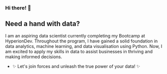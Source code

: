 ### Hi there! 👋
## Need a hand with data?
I am an aspiring data scientist currently completing my Bootcamp at HyperionDev. Throughout the program, I have gained a solid foundation in data analytics, machine learning, and data visualisation using Python. Now, I am excited to apply my skills in data to assist businesses in thriving and making informed decisions.
- ✨ Let's join forces and unleash the true power of your data! ✨







<!--
**moniquebap/moniquebap** is a ✨ _special_ ✨ repository because its `README.md` (this file) appears on your GitHub profile.

Here are some ideas to get you started:

- 🔭 I’m currently working on ...
- 🌱 I’m currently learning ...
- 👯 I’m looking to collaborate on ...
- 🤔 I’m looking for help with ...
- 💬 Ask me about ...
- 📫 How to reach me: ...
- 😄 Pronouns: ...
- ⚡ Fun fact: ...
-->
